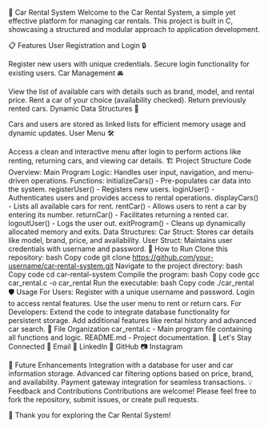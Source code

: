 🚗 Car Rental System
Welcome to the Car Rental System, a simple yet effective platform for managing car rentals. This project is built in C, showcasing a structured and modular approach to application development.

📋 Features
User Registration and Login 🔒

Register new users with unique credentials.
Secure login functionality for existing users.
Car Management 🚘

View the list of available cars with details such as brand, model, and rental price.
Rent a car of your choice (availability checked).
Return previously rented cars.
Dynamic Data Structures 📂

Cars and users are stored as linked lists for efficient memory usage and dynamic updates.
User Menu 🛠

Access a clean and interactive menu after login to perform actions like renting, returning cars, and viewing car details.
🏗️ Project Structure
Code Overview:
Main Program Logic:
Handles user input, navigation, and menu-driven operations.
Functions:
initializeCars() - Pre-populates car data into the system.
registerUser() - Registers new users.
loginUser() - Authenticates users and provides access to rental operations.
displayCars() - Lists all available cars for rent.
rentCar() - Allows users to rent a car by entering its number.
returnCar() - Facilitates returning a rented car.
logoutUser() - Logs the user out.
exitProgram() - Cleans up dynamically allocated memory and exits.
Data Structures:
Car Struct:
Stores car details like model, brand, price, and availability.
User Struct:
Maintains user credentials with username and password.
🚀 How to Run
Clone this repository:
bash
Copy code
git clone https://github.com/your-username/car-rental-system.git
Navigate to the project directory:
bash
Copy code
cd car-rental-system
Compile the program:
bash
Copy code
gcc car_rental.c -o car_rental
Run the executable:
bash
Copy code
./car_rental
🛡️ Usage
For Users:
Register with a unique username and password.
Login to access rental features.
Use the user menu to rent or return cars.
For Developers:
Extend the code to integrate database functionality for persistent storage.
Add additional features like rental history and advanced car search.
📂 File Organization
car_rental.c - Main program file containing all functions and logic.
README.md - Project documentation.
🤝 Let's Stay Connected
📧 Email
🔗 LinkedIn
📂 GitHub
📷 Instagram

📌 Future Enhancements
Integration with a database for user and car information storage.
Advanced car filtering options based on price, brand, and availability.
Payment gateway integration for seamless transactions.
💡 Feedback and Contributions
Contributions are welcome! Please feel free to fork the repository, submit issues, or create pull requests.

🎉 Thank you for exploring the Car Rental System!






